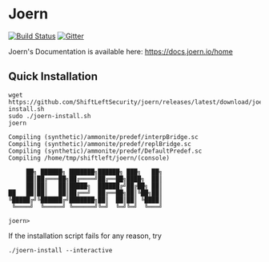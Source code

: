Joern
===

[![Build Status](https://github.com/ShiftLeftSecurity/joern/workflows/release/badge.svg)](https://github.com/ShiftLeftSecurity/joern)
[![Gitter](https://badges.gitter.im/joern-code-analyzer/community.svg)](https://gitter.im/joern-code-analyzer/community?utm_source=badge&utm_medium=badge&utm_campaign=pr-badge)

Joern's Documentation is available here: https://docs.joern.io/home

## Quick Installation

```
wget https://github.com/ShiftLeftSecurity/joern/releases/latest/download/joern-install.sh
sudo ./joern-install.sh
joern

Compiling (synthetic)/ammonite/predef/interpBridge.sc
Compiling (synthetic)/ammonite/predef/replBridge.sc
Compiling (synthetic)/ammonite/predef/DefaultPredef.sc
Compiling /home/tmp/shiftleft/joern/(console)

     ██╗ ██████╗ ███████╗██████╗ ███╗   ██╗
     ██║██╔═══██╗██╔════╝██╔══██╗████╗  ██║
     ██║██║   ██║█████╗  ██████╔╝██╔██╗ ██║
██   ██║██║   ██║██╔══╝  ██╔══██╗██║╚██╗██║
╚█████╔╝╚██████╔╝███████╗██║  ██║██║ ╚████║
 ╚════╝  ╚═════╝ ╚══════╝╚═╝  ╚═╝╚═╝  ╚═══╝

joern>

```

If the installation script fails for any reason, try
```
./joern-install --interactive
```
